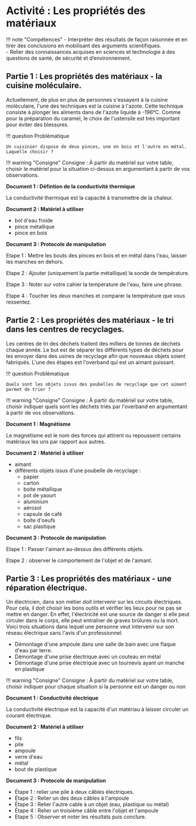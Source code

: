 # Activité : Les propriétés des matériaux

!!! note "Compétences"
    - Interpréter des résultats de façon raisonnée et en tirer des conclusions en mobilisant des arguments scientifiques.  
    - Relier des connaissances acquises en sciences et technologie à des questions de santé, de sécurité et d’environnement.

## Partie 1 : Les propriétés des matériaux - la cuisine moléculaire.

Actuellement, de plus en plus de personnes s'essayent à la cuisine moléculaire, l'une des techniques est la cuisine à l'azote. Cette technique consiste à plonger les aliments dans de l'azote liquide à -196°C.
Comme pour la préparation du caramel, le choix de l'ustensile est très important pour éviter des blessures. 

!!! question Problématique

    Un cuisinier dispose de deux pinces, une en bois et l'autre en métal. Laquelle choisir ?


!!! warning "Consigne"
    Consigne : À partir du matériel sur votre table, choisir le matériel pour la situation ci-dessus en argumentant à partir de vos observations.


**Document 1 : Défintion de la conductivité thermique**

La conductivité thermique est la capacité à transmettre de la chaleur.

**Document 2 : Matériel à utiliser**

- bol d'eau froide
- pince métallique
- pince en bois

**Document 3 : Protocole de manipulation**

Etape 1 : Mettre les bouts des pinces en bois et en métal dans l'eau, laisser les manches en dehors.

Etape 2 : Ajouter (uniquement la partie métallique) la sonde de température. 

Etape 3 : Noter sur votre cahier la température de l'eau, faire une phrase. 

Etape 4 : Toucher les deux manches et comparer la température que vous ressentez.

## Partie 2 : Les propriétés des matériaux - le tri dans les centres de recyclages. 

Les centres de tri des déchets traitent des milliers de tonnes de déchets chaque année. Le but est de séparer les différents types de déchets pour les envoyer dans des usines de recyclage afin que nouveaux objets soient fabriqués.
L'une des étapes est l'overband qui est un aimant puissant.

!!! question Problématique

    Quels sont les objets issus des poubelles de recyclage que cet aimant permet de trier ?


!!! warning "Consigne"
    Consigne : À partir du matériel sur votre table, choisir indiquer quels sont les déchets triés par l'overband en argumentant à partir de vos observations.


**Document 1 : Magnétisme**

Le magnétisme est le nom des forces qui attirent ou repoussent certains matériaux les uns par rapport aux autres.

**Document 2 : Matériel à utiliser**

- aimant
- différents objets issus d'une poubelle de recyclage :
    - papier
    - carton
    - boite métallique
    - pot de yaourt
    - aluminium
    - aérosol
    - capsule de café
    - boite d'oeufs
    - sac plastique

**Document 3 : Protocole de manipulation**

Etape 1 : Passer l'aimant au-dessus des différents objets.

Etape 2 : observer le comportement de l'objet et de l'aimant.


## Partie 3 : Les propriétés des matériaux - une réparation électrique.

Un électricien, dans son métier doit intervenir sur les circuits électriques. Pour cela, il doit choisir les bons outils et vérifier les lieux pour ne pas se mettre en danger. En effet, l'électricité est une source de danger si elle peut circuler dans le corps, elle peut entraîner de graves brûlures ou la mort.
Voici trois situations dans lequel une personne veut intervenir sur son réseau électrique sans l'avis d'un professionnel.

- Démontage d'une ampoule dans une salle de bain avec une flaque d'eau par terre.
- Démontage d'une prise électrique avec un couteau en métal
- Démontage d'une prise électrique avec un tournevis ayant un manche en plastique


!!! warning "Consigne"
    Consigne : À partir du matériel sur votre table, choisir indiquer pour chaque situation si la personne est un  danger ou non 


**Document 1 : Conductivité électrique**

La conductivité électrique est la capacité d'un matériau à laisser circuler un courant électrique.

**Document 2 : Matériel à utiliser**

- fils
- pile
- ampoule
- verre d'eau
- métal
- bout de plastique

**Document 3 : Protocole de manipulation**

- Étape 1 : relier une pile à deux câbles électriques.
- Étape 2 : Relier un des deux câbles à l'ampoule
- Étape 3 : Relier l'autre cable à un objet (eau, plastique ou métal)
- Étape 4 : Relier un troisième câble entre l'objet et l'ampoule
- Etape 5 : Observer et noter les résultats puis conclure.

<div style="page-break-after: always;"></div>

